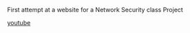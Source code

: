 First attempt at a website for a Network Security class Project


<a href="http://www.youtube.com">youtube</a>
